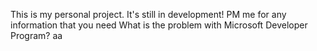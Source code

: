 This is my personal project. It's still in development!
PM me for any information that you need 
What is the problem with Microsoft Developer Program?
aa
